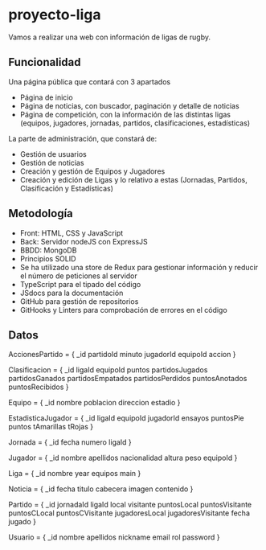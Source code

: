 # proyecto-liga

Vamos a realizar una web con información de ligas de rugby.

## Funcionalidad

Una página pública que contará con 3 apartados

* Página de inicio
* Página de noticias, con buscador, paginación y detalle de noticias
* Página de competición, con la información de las distintas ligas (equipos, jugadores, jornadas, partidos, clasificaciones, estadísticas)

La parte de administración, que constará de:

* Gestión de usuarios
* Gestión de noticias
* Creación y gestión de Equipos y Jugadores
* Creación y edición de Ligas y lo relativo a estas (Jornadas, Partidos, Clasificación y Estadísticas)

## Metodología

* Front: HTML, CSS y JavaScript
* Back: Servidor nodeJS con ExpressJS
* BBDD: MongoDB
* Principios SOLID
* Se ha utilizado una store de Redux para gestionar información y reducir el número de peticiones al servidor
* TypeScript para el tipado del código
* JSdocs para la documentación
* GitHub para gestión de repositorios
* GitHooks y Linters para comprobación de errores en el código

## Datos

AccionesPartido = {
    _id
    partidoId
    minuto
    jugadorId
    equipoId
    accion
}

Clasificacion = {
    _id
    ligaId
    equipoId
    puntos
    partidosJugados
    partidosGanados
    partidosEmpatados
    partidosPerdidos
    puntosAnotados
    puntosRecibidos
}

Equipo = {
    _id
    nombre
    poblacion
    direccion
    estadio
}

EstadisticaJugador = {
    _id
    ligaId
    equipoId
    jugadorId
    ensayos
    puntosPie
    puntos
    tAmarillas
    tRojas
}

Jornada = {
    _id
    fecha
    numero
    ligaId
}

Jugador = {
    _id
    nombre
    apellidos
    nacionalidad
    altura
    peso
    equipoId
}

Liga = {
    _id
    nombre
    year
    equipos
    main
}

Noticia = {
    _id
    fecha
    titulo
    cabecera
    imagen
    contenido
}

Partido = {
    _id
    jornadaId
    ligaId
    local
    visitante
    puntosLocal
    puntosVisitante
    puntosCLocal
    puntosCVisitante
    jugadoresLocal
    jugadoresVisitante
    fecha
    jugado
}

Usuario = {
    _id
    nombre
    apellidos
    nickname
    email
    rol
    password
}
